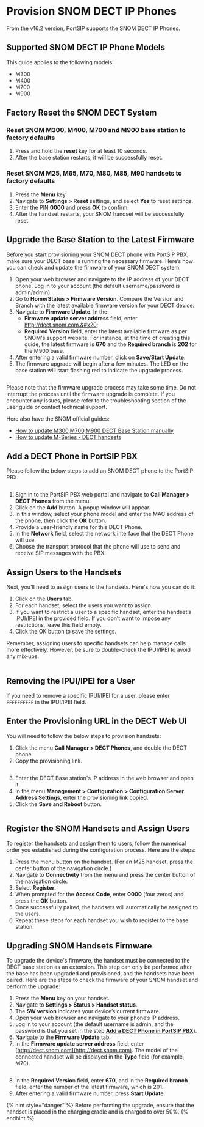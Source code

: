# Provision SNOM DECT IP Phones

From the v16.2 version, PortSIP supports the SNOM DECT IP Phones.

## Supported SNOM DECT IP Phone Models

This guide applies to the following models:

* M300
* M400
* M700
* M900

## Factory Reset the SNOM DECT System <a href="#h.7dibl1nchwtg" id="h.7dibl1nchwtg"></a>

### Reset SNOM M300, M400, M700 and M900 base station to factory defaults <a href="#h.ok6p73hfu2gh" id="h.ok6p73hfu2gh"></a>

1. Press and hold the **reset** key for at least 10 seconds.
2. After the base station restarts, it will be successfully reset.

### Reset SNOM M25, M65, M70, M80, M85, M90 handsets to factory defaults <a href="#h.94z861jbqmrt" id="h.94z861jbqmrt"></a>

1. Press the **Menu** key.
2. Navigate to **Settings > Reset** settings, and select **Yes** to reset settings.
3. Enter the PIN **0000** and press **OK** to confirm.
4. After the handset restarts, your SNOM handset will be successfully reset.

## Upgrade the Base Station to the Latest Firmware <a href="#h.i1ns9ummsm0r" id="h.i1ns9ummsm0r"></a>

Before you start provisioning your SNOM DECT phone with PortSIP PBX, make sure your DECT base is running the necessary firmware. Here’s how you can check and update the firmware of your SNOM DECT system:

1. Open your web browser and navigate to the IP address of your DECT phone. Log in to your account (the default username/password is admin/admin).
2. Go to **Home/Status > Firmware Version**. Compare the Version and Branch with the latest available firmware version for your DECT device.
3. Navigate to **Firmware Update**. In the:
   * &#x20;**Firmware update server address** field, enter http://dect.snom.com.&#x20;
   * **Required Version** field, enter the latest available firmware as per SNOM's support website. For instance, at the time of creating this guide, the latest firmware is **670** and the **Required branch** is **202** for the M900 base.
4. After entering a valid firmware number, click on **Save/Start Update**.
5. The firmware upgrade will begin after a few minutes. The LED on the base station will start flashing red to indicate the upgrade process.

<figure><img src="../../.gitbook/assets/snom-dect-3.png" alt=""><figcaption></figcaption></figure>

Please note that the firmware upgrade process may take some time. Do not interrupt the process until the firmware upgrade is complete. If you encounter any issues, please refer to the troubleshooting section of the user guide or contact technical support.

Here also have the SNOM official guides:

* [How to update M300,M700,M900 DECT Base Station manually](https://service.snom.com/display/wiki/How+to+update+M300%2CM400%2CM700%2CM900+DECT+Base+Station+manually)
* [How to update M-Series - DECT handsets](https://service.snom.com/display/wiki/How+to+update+M-Series+-+DECT+handsets)

## Add a DECT Phone in PortSIP PBX

Please follow the below steps to add an SNOM DECT phone to the PortSIP PBX.

<figure><img src="../../.gitbook/assets/snom-dect-1.png" alt=""><figcaption></figcaption></figure>

1. Sign in to the PortSIP PBX web portal and navigate to **Call Manager > DECT Phones** from the menu.
2. Click on the **Add** button. A popup window will appear.
3. In this window, select your phone model and enter the MAC address of the phone, then click the **OK** button.
4. Provide a user-friendly name for this DECT Phone.
5. In the **Network** field, select the network interface that the DECT Phone will use.
6. Choose the transport protocol that the phone will use to send and receive SIP messages with the PBX.

## Assign Users to the Handsets <a href="#h.ipuczchjqkl4" id="h.ipuczchjqkl4"></a>

Next, you'll need to assign users to the handsets. Here's how you can do it:

1. Click on the **Users** tab.
2. For each handset, select the users you want to assign.
3. If you want to restrict a user to a specific handset, enter the handset’s IPUI/IPEI in the provided field. If you don’t want to impose any restrictions, leave this field empty.
4. Click the OK button to save the settings.

Remember, assigning users to specific handsets can help manage calls more effectively. However, be sure to double-check the IPUI/IPEI to avoid any mix-ups.&#x20;

<figure><img src="../../.gitbook/assets/snom-dect-2.png" alt=""><figcaption></figcaption></figure>

## Removing the IPUI/IPEI for a User

If you need to remove a specific IPUI/IPEI for a user, please enter `FFFFFFFFFF` in the IPUI/IPEI field.

## Enter the Provisioning URL in the DECT Web UI

You will need to follow the below steps to provision handsets:

1. Click the menu **Call Manager > DECT Phones**, and double the DECT phone.
2. Copy the provisioning link.

<figure><img src="../../.gitbook/assets/snom-dect-5.png" alt=""><figcaption></figcaption></figure>

3. Enter the DECT Base station's IP address in the web browser and open it.
4. In the menu **Management > Configuration > Configuration Server Address Settings**, enter the provisioning link copied.
5. Click the **Save and Reboot** button.

<figure><img src="../../.gitbook/assets/snom-dect-4.png" alt=""><figcaption></figcaption></figure>

## Register the SNOM Handsets and Assign Users <a href="#h.3wxv1c6vyqe1" id="h.3wxv1c6vyqe1"></a>

To register the handsets and assign them to users, follow the numerical order you established during the configuration process. Here are the steps:

1. Press the menu button on the handset. (For an M25 handset, press the center button of the navigation circle.)
2. Navigate to **Connectivity** from the menu and press the center button of the navigation circle.
3. Select **Register**.
4. When prompted for the **Access Code**, enter **0000** (four zeros) and press the **OK** button.
5. Once successfully paired, the handsets will automatically be assigned to the users.
6. Repeat these steps for each handset you wish to register to the base station.

## Upgrading SNOM Handsets Firmware <a href="#h.7owi2rene301" id="h.7owi2rene301"></a>

To upgrade the device's firmware, the handset must be connected to the DECT base station as an extension. This step can only be performed after the base has been upgraded and provisioned, and the handsets have been paired. Here are the steps to check the firmware of your SNOM handset and perform the upgrade:

1. Press the **Menu** key on your handset.
2. Navigate to **Settings > Status > Handset status**.
3. The **SW version** indicates your device’s current firmware.
4. Open your web browser and navigate to your phone’s IP address.
5. Log in to your account (the default username is admin, and the password is that you set in the step [**Add a DECT Phone in PortSIP PBX**](provision-snom-dect-ip-phones.md#add-a-dect-phone-in-portsip-pbx)).
6. Navigate to the **Firmware Update** tab.
7. In the **Firmware update server address** field, enter [http://dect.snom.com](http://dect.snom.com). The model of the connected handset will be displayed in the **Type** field (for example, M70).

<figure><img src="../../.gitbook/assets/snom-dect-6.png" alt=""><figcaption></figcaption></figure>

8. In the **Required Versio**n field, enter **670**, and in the **Required branch** field, enter the number of the latest firmware, which is 201.
9. After entering a valid firmware number, press **Start Updat**e.

{% hint style="danger" %}
Before performing the upgrade, ensure that the handset is placed in the charging cradle and is charged to over 50%.
{% endhint %}

